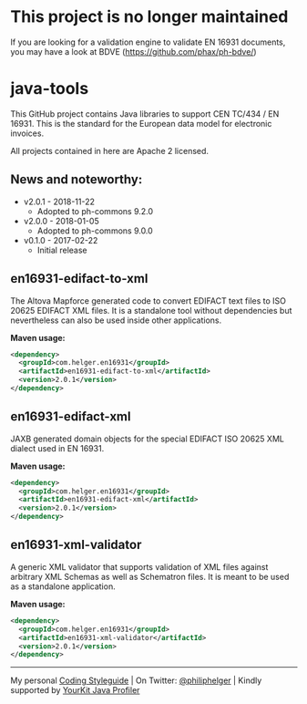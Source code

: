 # This project is no longer maintained

If you are looking for a validation engine to validate EN 16931 documents, you may have a look at BDVE (https://github.com/phax/ph-bdve/)

# java-tools
This GitHub project contains Java libraries to support CEN TC/434 / EN 16931.
This is the standard for the European data model for electronic invoices.

All projects contained in here are Apache 2 licensed.

## News and noteworthy:

* v2.0.1 - 2018-11-22
    * Adopted to ph-commons 9.2.0
* v2.0.0 - 2018-01-05
    * Adopted to ph-commons 9.0.0
* v0.1.0 - 2017-02-22
    * Initial release

## en16931-edifact-to-xml
The Altova Mapforce generated code to convert EDIFACT text files to ISO 20625 EDIFACT XML files.
It is a standalone tool without dependencies but nevertheless can also be used inside other applications.


**Maven usage:**
```xml
<dependency>
  <groupId>com.helger.en16931</groupId>
  <artifactId>en16931-edifact-to-xml</artifactId>
  <version>2.0.1</version>
</dependency>
```

## en16931-edifact-xml
JAXB generated domain objects for the special EDIFACT ISO 20625 XML dialect used in EN 16931.

**Maven usage:**

```xml
<dependency>
  <groupId>com.helger.en16931</groupId>
  <artifactId>en16931-edifact-xml</artifactId>
  <version>2.0.1</version>
</dependency>
```

## en16931-xml-validator
A generic XML validator that supports validation of XML files against arbitrary XML Schemas as well as Schematron files. It is meant to be used as a standalone application.

**Maven usage:**

```xml
<dependency>
  <groupId>com.helger.en16931</groupId>
  <artifactId>en16931-xml-validator</artifactId>
  <version>2.0.1</version>
</dependency>
```

---

My personal [Coding Styleguide](https://github.com/phax/meta/blob/master/CodingStyleguide.md) |
On Twitter: <a href="https://twitter.com/philiphelger">@philiphelger</a> |
Kindly supported by [YourKit Java Profiler](https://www.yourkit.com)